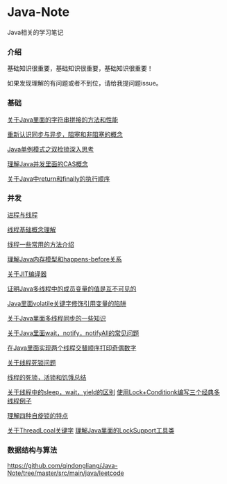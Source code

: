 # Java-Note
Java相关的学习笔记

### 介绍

基础知识很重要，基础知识很重要，基础知识很重要！

如果发现理解的有问题或者不到位，请给我提问题issue。

### 基础

[关于Java里面的字符串拼接的方法和性能](http://mp.weixin.qq.com/s?__biz=MzAxMzE4MDI0NQ==&mid=2650336017&idx=1&sn=e3408392c4f443438aae0f4072f852da&chksm=83aac72bb4dd4e3d9edb6111633cef2dad3059158bd25ce151c912899c34d24c9b9ec5eb9e4e#rd)

[重新认识同步与异步，阻塞和非阻塞的概念](https://mp.weixin.qq.com/s?__biz=MzAxMzE4MDI0NQ==&mid=2650336029&idx=1&sn=bc1f040e4bc297dbf1adb2549599b47e&chksm=83aac727b4dd4e3119e6348616a25b5b079a94889d16cdf7bdebd17948c79e835cbea87f5aca#rd)

[Java单例模式之双检锁深入思考](https://mp.weixin.qq.com/s?__biz=MzAxMzE4MDI0NQ==&mid=2650336033&idx=1&sn=ea8ad565ba06469a31b7463a2bb137a9&chksm=83aac71bb4dd4e0d6c9d59b25bda654dd1bbbd2a11884f577e4ce9589eb29cfb8ae52a023c33#rd)

[理解Java并发里面的CAS概念](https://mp.weixin.qq.com/s?__biz=MzAxMzE4MDI0NQ==&mid=2650336061&idx=1&sn=9a8201eebda9ac2bf8e6386652542b18&chksm=83aac707b4dd4e11c704cca35952d31b479d084e38629331719aa7c25bc2c4dfb1a379f023b6#rd)

[关于Java中return和finally的执行顺序](https://mp.weixin.qq.com/s?__biz=MzAxMzE4MDI0NQ==&tempkey=OTY2X0dwYUdpVld2TzBobGg4WWE4aXZJeEdnTzRqdWVPajlBRlhXT2dRUzBpRlFpTHRPMU1zTTByS1F2Z2d1MWFNaGllakFZOEI3OVR0VndSbkdnTy1hdDNSTnhlZXNjU3FRbkpoMmpHYlBNRFkwQzFMem9UOUI2alVlSkxmSC0zZFZqUG9ZOHdCREhXd0QxdmlrYXZzMk1VSUQ5SXJzdnF1RGhWSVF5d2d%2Bfg%3D%3D&chksm=03aac77d34dd4e6bd187d2cfddf3ed658f5c007985fdcbafa84d348b51605e15fa01429f47e3#rd)




### 并发

[进程与线程](http://mp.weixin.qq.com/s?__biz=MzAxMzE4MDI0NQ==&mid=2650335998&idx=1&sn=33ec033a05a312cdbd8054dc68cc922d&chksm=83aac6c4b4dd4fd2d79898ceea02afa1d593cbf5e8dd3c768a270ad723b9df935770d229b322#rd)

[线程基础概念理解](https://mp.weixin.qq.com/s?__biz=MzAxMzE4MDI0NQ==&mid=2650335993&idx=1&sn=90d11add23f427bea2eb5330967f3512&chksm=83aac6c3b4dd4fd5989d5ed0f28483cbc2262c64fbfa30b9d0295581f1a3de77409434adc668#rd)

[线程一些常用的方法介绍](https://github.com/qindongliang/qindongliang.github.io/blob/master/_posts/2018-06-27-Java%E7%BA%BF%E7%A8%8B%E7%9A%84%E5%9F%BA%E6%9C%AC%E7%9F%A5%E8%AF%86%E6%80%BB%E7%BB%93.md)

[理解Java内存模型和happens-before关系](http://mp.weixin.qq.com/s?__biz=MzAxMzE4MDI0NQ==&mid=2650336013&idx=1&sn=49879efe375c678d234c39b549057940&chksm=83aac737b4dd4e217ad316abaa586bd6b7c67ffbc08ea6e9acaba0b4005f9d15086926fb0de8#rd)

[关于JIT编译器](http://mp.weixin.qq.com/s?__biz=MzAxMzE4MDI0NQ==&mid=2650336006&idx=1&sn=c928550a172b982d7917c3d250468336&chksm=83aac73cb4dd4e2a700044e59b4200485c541aacd0ab0c6cc6482b80def2cefec66518eeb568#rd)

[证明Java多线程中的成员变量的值是互不可见的](http://mp.weixin.qq.com/s?__biz=MzAxMzE4MDI0NQ==&mid=2650336010&idx=1&sn=7fa6ab1e6b19d622697773e2ced5a0be&chksm=83aac730b4dd4e269bc3cec4a6fa7d93c15cce508e8633efbc1409f3855a173a35ca68776213#rd)

[Java里面volatile关键字修饰引用变量的陷阱](http://mp.weixin.qq.com/s?__biz=MzAxMzE4MDI0NQ==&mid=2650336021&idx=1&sn=67e5bb8bb804e3fb8f2161ad20305048&chksm=83aac72fb4dd4e3918f112a2b215956de72552576861c695861ec16f6af77b5f7ba1df22626c#rd)

[关于Java里面多线程同步的一些知识](https://mp.weixin.qq.com/s?__biz=MzAxMzE4MDI0NQ==&mid=2650336037&idx=1&sn=ae417a40a9e2c40a05e31dfab2974725&chksm=83aac71fb4dd4e0976d36b1ce6fe5ca01a9c325cf426bf0099d28d1e915e35e4f0ce12db2b16#rd)

[关于Java里面wait，notify，notifyAll的常见问题](https://mp.weixin.qq.com/s?__biz=MzAxMzE4MDI0NQ==&mid=2650336045&idx=1&sn=77e202b4ccc8a5a937c5c3188330c32b&chksm=83aac717b4dd4e0154bedfe427b06e6df1b224fe590fab20f737494014c04516191a2b5f7779#rd)

[在Java里面实现两个线程交替顺序打印奇偶数字](https://github.com/qindongliang/Java-Note/blob/master/src/main/java/concurrent/OddEvenPrintExample.java)

[关于线程死锁问题](https://mp.weixin.qq.com/s?__biz=MzAxMzE4MDI0NQ==&mid=2650336050&idx=1&sn=ae83d3cbf540ff4343f065e2f8eb14e9&chksm=83aac708b4dd4e1e26a81b5ced8942238de2d0ae865d3a4c0b735f0e5f6a1e74cb938348db06#rd)

[线程的死锁，活锁和饥饿总结](https://mp.weixin.qq.com/s?__biz=MzAxMzE4MDI0NQ==&tempkey=OTY1X1orRjkzbnIxQVhIcEFPYWlEbWw2ajZ6TUQ4UnpBS1VweTh2QnRxOHZ1RlBma2N4dkJxd3J0ZnY4V3J2a21mdDl2Ti14SmNUOUx0QnI1Mzh1cWZEaWd2SnNMRm1TZEQ2LWxvUVc4TzJaM25nNFJvekYtN2lYMUJHWWRZN19oVlQxXzFSb3ZYNy0tUW9XaHRPQkd2cHVEYXYzaExYVGM4Q2h5enR0UlF%2Bfg%3D%3D&chksm=03aac70f34dd4e193b01f5c2a5a3b451adefa48ea0375625455e0f846625304a928bb818cdbe#rd)

[关于线程中的sleep，wait，yield的区别](https://mp.weixin.qq.com/s?__biz=MzAxMzE4MDI0NQ==&mid=2650336057&idx=1&sn=5d28cc3c30e15e8397dc07936aa482fd&chksm=83aac703b4dd4e15a9cecd9313706207eb6fca13bd136e5506e6b6300725d72e5d2b3ce79ca8#rd)
[使用Lock+Conditionk编写三个经典多线程例子](https://mp.weixin.qq.com/s?__biz=MzAxMzE4MDI0NQ==&mid=2650336080&idx=1&sn=b9ddb02d687ed1908b1068b6159ef502&chksm=83aac76ab4dd4e7ce0f1f411c06ff666a04cade8662d3c3fafe74157438a7f7a89257f878d3c#rd)

[理解四种自旋锁的特点](https://mp.weixin.qq.com/s?__biz=MzAxMzE4MDI0NQ==&mid=2650336099&idx=1&sn=1118ea54112de6f9d1075d8721b82741&chksm=83aac759b4dd4e4f012e774f90cf91d3063dda5bebcdfcf05ad46a8a0cd0ffd71bbee912f8ef#rd)

[关于ThreadLcoal关键字](https://mp.weixin.qq.com/s?__biz=MzAxMzE4MDI0NQ==&mid=2650336103&idx=1&sn=5a5c7be10d79c36efa113c35548ff409&chksm=83aac75db4dd4e4bfc4a64886c46c3aceb0f0f37d9fdea8abef0ab04c8aecd0c417f67383cf5#rd)
[理解Java里面的LockSupport工具类](https://mp.weixin.qq.com/s?__biz=MzAxMzE4MDI0NQ==&mid=2650336106&idx=1&sn=176ad1716c630c2ada8fdb7a4d491d85&chksm=83aac750b4dd4e467c8d72d85439b54c2e03f1e18b46ab7969bc18010a49501c92c49431c395#rd)

### 数据结构与算法

https://github.com/qindongliang/Java-Note/tree/master/src/main/java/leetcode




